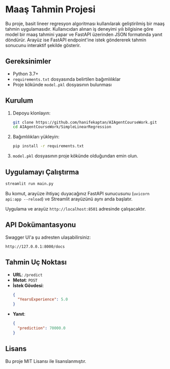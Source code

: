 # Maaş Tahmin Projesi

Bu proje, basit lineer regresyon algoritması kullanılarak geliştirilmiş bir maaş tahmin uygulamasıdır. Kullanıcıdan alınan iş deneyimi yılı bilgisine göre model bir maaş tahmini yapar ve FastAPI üzerinden JSON formatında yanıt döndürür. Arayüz ise FastAPI endpoint'ine istek göndererek tahmin sonucunu interaktif şekilde gösterir.


## Gereksinimler

- Python 3.7+
- `requirements.txt` dosyasında belirtilen bağımlılıklar
- Proje kökünde `model.pkl` dosyasının bulunması

## Kurulum

1. Depoyu klonlayın:
   ```bash
   git clone https://github.com/hanifekaptan/AIAgentCourseWork.git
   cd AIAgentCourseWork/SimpleLinearRegression
   ```
2. Bağımlılıkları yükleyin:
   ```bash
   pip install -r requirements.txt
   ```
3. `model.pkl` dosyasının proje kökünde olduğundan emin olun.

## Uygulamayı Çalıştırma

```bash
streamlit run main.py
```

Bu komut, arayüze ihtiyaç duyacağınız FastAPI sunucusunu (`uvicorn api:app --reload`) ve Streamlit arayüzünü aynı anda başlatır.

Uygulama ve arayüz `http://localhost:8501` adresinde çalışacaktır.

## API Dokümantasyonu

Swagger UI'a şu adresten ulaşabilirsiniz:

```
http://127.0.0.1:8000/docs
```

## Tahmin Uç Noktası

- **URL**: `/predict`
- **Metot**: `POST`
- **İstek Gövdesi**:
  ```json
  {
    "YearsExperience": 5.0
  }
  ```
- **Yanıt**:
  ```json
  {
    "prediction": 70000.0
  }
  ```

## Lisans

Bu proje MIT Lisansı ile lisanslanmıştır. 
